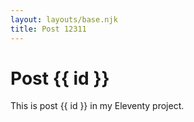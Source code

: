 ```yaml
---
layout: layouts/base.njk
title: Post 12311
---
```


# Post {{ id }}

This is post {{ id }} in my Eleventy project.
